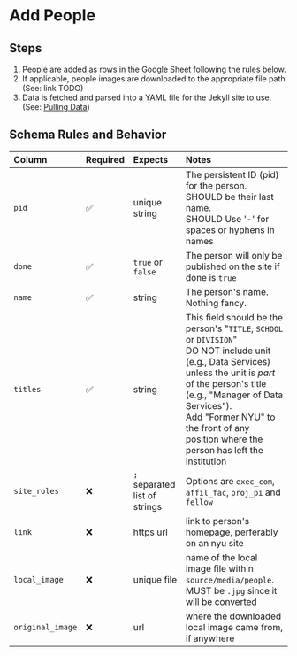 # Add People

## Steps

1. People are added as rows in the Google Sheet following the [rules below](#schema-rules-and-behavior).
2. If applicable, people images are downloaded to the appropriate file path. (See: link TODO)
3. Data is fetched and parsed into a YAML file for the Jekyll site to use. (See: [Pulling Data](pull-data-from-google-sheets.md))

## Schema Rules and Behavior

| Column            | Required  | Expects | Notes   |
|:------------------|:----------|:--------|:--------|
| `pid`             | ✅ | unique string | The persistent ID (pid) for the person.<br>SHOULD be their last name.<br>SHOULD Use '-' for spaces or hyphens in names |
| `done`            | ✅ | `true` or `false` | The person will only be published on the site if done is `true` |
| `name`            | ✅ | string | The person's name. Nothing fancy. |
| `titles`          | ✅ | string | This field should be the person's "`TITLE`, `SCHOOL` or `DIVISION`"<br>DO NOT include unit (e.g., Data Services) unless the unit is *part* of the person's title (e.g., "Manager of Data Services").<br>Add "Former NYU" to the front of any position where the person has left the institution |
| `site_roles`      | ❌ | `; ` separated list of strings | Options are `exec_com`, `affil_fac`, `proj_pi` and `fellow` |
| `link`            | ❌ | https url | link to person's homepage, perferably on an nyu site |
| `local_image`     | ❌ | unique file | name of the local image file within `source/media/people`.<br>MUST be `.jpg` since it will be converted |
| `original_image`  | ❌ | url | where the downloaded local image came from, if anywhere |


